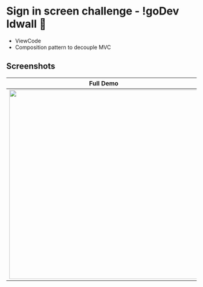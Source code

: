 # Sign in screen challenge - !goDev Idwall 🚀

- ViewCode
- Composition pattern to decouple MVC

## Screenshots
| Full Demo | Login | Sign Up |
| :---: | :---: | :---: |
| <img src="https://user-images.githubusercontent.com/29764688/160222402-58fd3001-6415-42f8-a8ac-dd41fb8b5766.gif" height=500/> | <img src="https://user-images.githubusercontent.com/29764688/160221746-dfb4a810-161d-4407-9983-42e1d2806ee0.png" height=500/> | <img src="https://user-images.githubusercontent.com/29764688/160221763-d0445a2b-22ce-47b7-a8dd-9fa794efdb3d.png" height=500/> |
